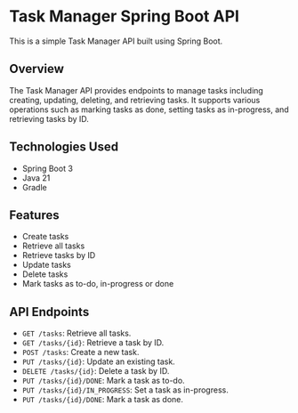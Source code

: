 
# Task Manager Spring Boot API
This is a simple Task Manager API built using Spring Boot.

## Overview
The Task Manager API provides endpoints to manage tasks including creating, updating, deleting, and retrieving tasks. It supports various operations such as marking tasks as done, setting tasks as in-progress, and retrieving tasks by ID.

## Technologies Used
- Spring Boot 3
- Java 21
- Gradle

## Features
- Create tasks
- Retrieve all tasks
- Retrieve tasks by ID
- Update tasks
- Delete tasks
- Mark tasks as to-do, in-progress or done

## API Endpoints
- `GET /tasks`: Retrieve all tasks.
- `GET /tasks/{id}`: Retrieve a task by ID.
- `POST /tasks`: Create a new task.
- `PUT /tasks/{id}`: Update an existing task.
- `DELETE /tasks/{id}`: Delete a task by ID.
- `PUT /tasks/{id}/DONE`: Mark a task as to-do.
- `PUT /tasks/{id}/IN_PROGRESS`: Set a task as in-progress.
- `PUT /tasks/{id}/DONE`: Mark a task as done.

